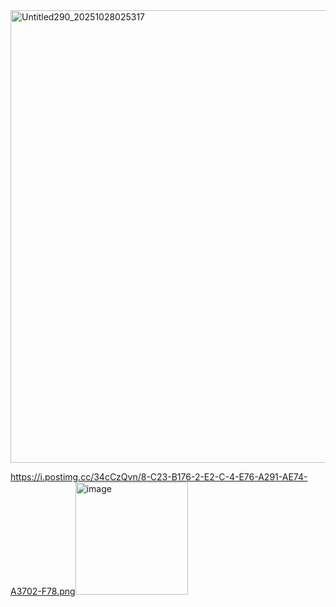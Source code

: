 <img width="724" height="724" alt="Untitled290_20251028025317" src="https://github.com/user-attachments/assets/695d4412-6fdc-4439-9f62-d02fe47ecde5" />


https://i.postimg.cc/34cCzQvn/8-C23-B176-2-E2-C-4-E76-A291-AE74-A3702-F78.png<img width="180" height="180" alt="image" src="https://github.com/user-attachments/assets/55517842-5b0f-4877-9cac-c765900c67e9" />
